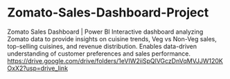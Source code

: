 # Zomato-Sales-Dashboard-Project
Zomato Sales Dashboard | Power BI Interactive dashboard analyzing Zomato data to provide insights on cuisine trends, Veg vs Non-Veg sales, top-selling cuisines, and revenue distribution. Enables data-driven understanding of customer preferences and sales performance.
https://drive.google.com/drive/folders/1eVIW2iiSpQlVGczDnVqMVJJW120KOxX2?usp=drive_link
